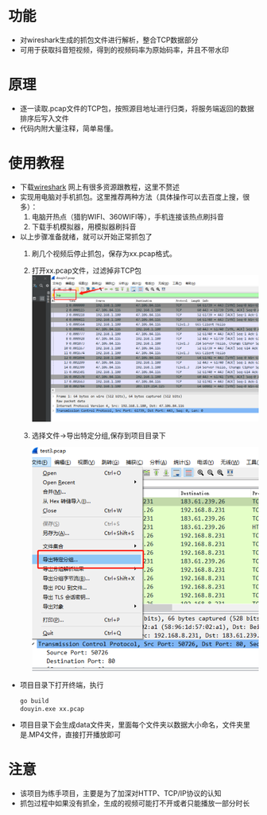 # 功能
- 对wireshark生成的抓包文件进行解析，整合TCP数据部分
- 可用于获取抖音短视频，得到的视频码率为原始码率，并且不带水印
# 原理
- 逐一读取.pcap文件的TCP包，按照源目地址进行归类，将服务端返回的数据排序后写入文件
- 代码内附大量注释，简单易懂。
# 使用教程
- 下载[wireshark](https://www.wireshark.org/download.html) 网上有很多资源跟教程，这里不赘述
- 实现用电脑对手机抓包。这里推荐两种方法（具体操作可以去百度上搜，很多）：
   1. 电脑开热点（猎豹WIFI、360WIFI等），手机连接该热点刷抖音
   2. 下载手机模拟器，用模拟器刷抖音
- 以上步骤准备就绪，就可以开始正常抓包了
  1. 刷几个视频后停止抓包，保存为xx.pcap格式。 
  2. 打开xx.pcap文件，过滤掉非TCP包
     ![](./images/1.png)
  3. 选择文件->导出特定分组,保存到项目目录下
     
     ![](./images/2.png)
- 项目目录下打开终端，执行 
  ```
  go build
  douyin.exe xx.pcap
  ```
- 项目目录下会生成data文件夹，里面每个文件夹以数据大小命名，文件夹里是.MP4文件，直接打开播放即可  
# 注意
- 该项目为练手项目，主要是为了加深对HTTP、TCP/IP协议的认知
- 抓包过程中如果没有抓全，生成的视频可能打不开或者只能播放一部分时长